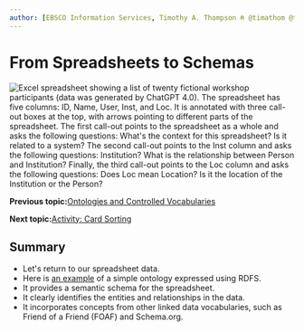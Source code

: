 ```yaml
---
author: [EBSCO Information Services, Timothy A. Thompson ⍝ @timathom @timathom@indieweb.social]
---
```


# From Spreadsheets to Schemas

![Excel spreadsheet showing a list of twenty fictional workshop participants (data was generated by ChatGPT 4.0). The spreadsheet has five columns: ID, Name, User, Inst, and Loc. It is annotated with three call-out boxes at the top, with arrows pointing to different parts of the spreadsheet. The first call-out points to the spreadsheet as a whole and asks the following questions: What's the context for this spreadsheet? Is it related to a system? The second call-out points to the Inst column and asks the following questions: Institution? What is the relationship between Person and Institution? Finally, the third call-out points to the Loc column and asks the following questions: Does Loc mean Location? Is it the location of the Institution or the Person?](../../submaps/../img/ontology/participants.svg "From Spreadsheets to Triples")

**Previous topic:**[Ontologies and Controlled Vocabularies](../../day_1/lesson_4/ontologies_and_controlled_vocabularies.md)

**Next topic:**[Activity: Card Sorting](../../day_1/lesson_4/activity_card_sorting.md)

## Summary

-   Let's return to our spreadsheet data.
-   Here is [an example](../../resources/data/spreadsheet_schema.ttl) of a simple ontology expressed using RDFS.
-   It provides a semantic schema for the spreadsheet.
-   It clearly identifies the entities and relationships in the data.
-   It incorporates concepts from other linked data vocabularies, such as Friend of a Friend \(FOAF\) and Schema.org.

